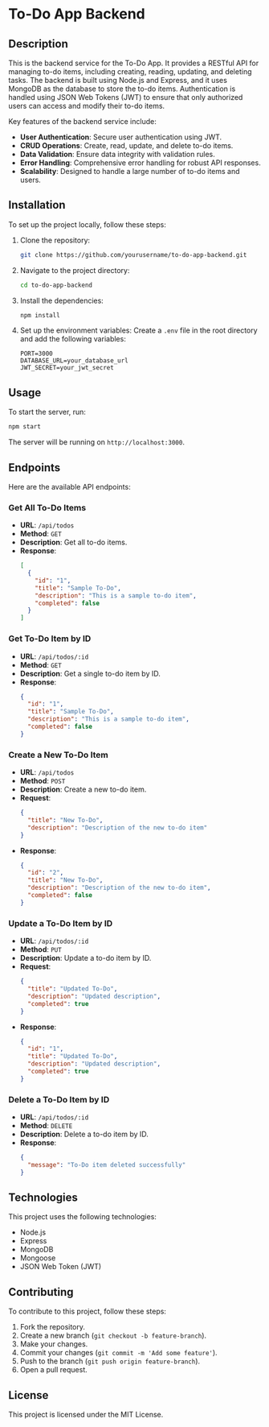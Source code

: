 # To-Do App Backend

## Description

This is the backend service for the To-Do App. It provides a RESTful API for managing to-do items, including creating, reading, updating, and deleting tasks. The backend is built using Node.js and Express, and it uses MongoDB as the database to store the to-do items. Authentication is handled using JSON Web Tokens (JWT) to ensure that only authorized users can access and modify their to-do items.

Key features of the backend service include:

- **User Authentication**: Secure user authentication using JWT.
- **CRUD Operations**: Create, read, update, and delete to-do items.
- **Data Validation**: Ensure data integrity with validation rules.
- **Error Handling**: Comprehensive error handling for robust API responses.
- **Scalability**: Designed to handle a large number of to-do items and users.

## Installation

To set up the project locally, follow these steps:

1. Clone the repository:
   ```bash
   git clone https://github.com/yourusername/to-do-app-backend.git
   ```
2. Navigate to the project directory:
   ```bash
   cd to-do-app-backend
   ```
3. Install the dependencies:
   ```bash
   npm install
   ```
4. Set up the environment variables:
   Create a `.env` file in the root directory and add the following variables:
   ```plaintext
   PORT=3000
   DATABASE_URL=your_database_url
   JWT_SECRET=your_jwt_secret
   ```

## Usage

To start the server, run:

```bash
npm start
```

The server will be running on `http://localhost:3000`.

## Endpoints

Here are the available API endpoints:

### Get All To-Do Items

- **URL**: `/api/todos`
- **Method**: `GET`
- **Description**: Get all to-do items.
- **Response**:
  ```json
  [
    {
      "id": "1",
      "title": "Sample To-Do",
      "description": "This is a sample to-do item",
      "completed": false
    }
  ]
  ```

### Get To-Do Item by ID

- **URL**: `/api/todos/:id`
- **Method**: `GET`
- **Description**: Get a single to-do item by ID.
- **Response**:
  ```json
  {
    "id": "1",
    "title": "Sample To-Do",
    "description": "This is a sample to-do item",
    "completed": false
  }
  ```

### Create a New To-Do Item

- **URL**: `/api/todos`
- **Method**: `POST`
- **Description**: Create a new to-do item.
- **Request**:
  ```json
  {
    "title": "New To-Do",
    "description": "Description of the new to-do item"
  }
  ```
- **Response**:
  ```json
  {
    "id": "2",
    "title": "New To-Do",
    "description": "Description of the new to-do item",
    "completed": false
  }
  ```

### Update a To-Do Item by ID

- **URL**: `/api/todos/:id`
- **Method**: `PUT`
- **Description**: Update a to-do item by ID.
- **Request**:
  ```json
  {
    "title": "Updated To-Do",
    "description": "Updated description",
    "completed": true
  }
  ```
- **Response**:
  ```json
  {
    "id": "1",
    "title": "Updated To-Do",
    "description": "Updated description",
    "completed": true
  }
  ```

### Delete a To-Do Item by ID

- **URL**: `/api/todos/:id`
- **Method**: `DELETE`
- **Description**: Delete a to-do item by ID.
- **Response**:
  ```json
  {
    "message": "To-Do item deleted successfully"
  }
  ```

## Technologies

This project uses the following technologies:

- Node.js
- Express
- MongoDB
- Mongoose
- JSON Web Token (JWT)

## Contributing

To contribute to this project, follow these steps:

1. Fork the repository.
2. Create a new branch (`git checkout -b feature-branch`).
3. Make your changes.
4. Commit your changes (`git commit -m 'Add some feature'`).
5. Push to the branch (`git push origin feature-branch`).
6. Open a pull request.

## License

This project is licensed under the MIT License.
